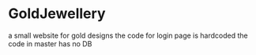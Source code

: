 # GoldJewellery
a small website for gold designs 
the code for login page is hardcoded the code in master has no DB 

